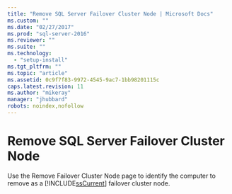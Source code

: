 ```yaml
---
title: "Remove SQL Server Failover Cluster Node | Microsoft Docs"
ms.custom: ""
ms.date: "02/27/2017"
ms.prod: "sql-server-2016"
ms.reviewer: ""
ms.suite: ""
ms.technology: 
  - "setup-install"
ms.tgt_pltfrm: ""
ms.topic: "article"
ms.assetid: 0c9f7f83-9972-4545-9ac7-1bb98201115c
caps.latest.revision: 11
ms.author: "mikeray"
manager: "jhubbard"
robots: noindex,nofollow
---
```

# Remove SQL Server Failover Cluster Node
  Use the Remove Failover Cluster Node page to identify the computer to remove as a [!INCLUDE[ssCurrent](../a9notintoc/includes/sscurrent-md.md)] failover cluster node.  
  
  